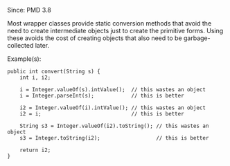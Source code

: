 Since: PMD 3.8

Most wrapper classes provide static conversion methods that avoid the need to create intermediate objects
just to create the primitive forms. Using these avoids the cost of creating objects that also need to be
garbage-collected later.

Example(s):
```
public int convert(String s) {
    int i, i2;

    i = Integer.valueOf(s).intValue();  // this wastes an object
    i = Integer.parseInt(s);            // this is better

    i2 = Integer.valueOf(i).intValue(); // this wastes an object
    i2 = i;                             // this is better

    String s3 = Integer.valueOf(i2).toString(); // this wastes an object
    s3 = Integer.toString(i2);                  // this is better

    return i2;
}
```
